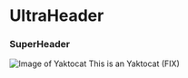 # UltraHeader
### SuperHeader
![Image of Yaktocat](https://octodex.github.com/images/yaktocat.png)
This is an Yaktocat (FIX)
